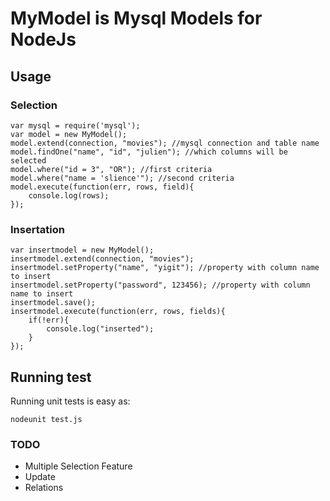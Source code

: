 # MyModel is Mysql Models for NodeJs

## Usage

### Selection
    var mysql = require('mysql');
    var model = new MyModel();    
    model.extend(connection, "movies"); //mysql connection and table name
    model.findOne("name", "id", "julien"); //which columns will be selected
    model.where("id = 3", "OR"); //first criteria
    model.where("name = 'slience'"); //second criteria
    model.execute(function(err, rows, field){
        console.log(rows);
    });

### Insertation

    var insertmodel = new MyModel();
    insertmodel.extend(connection, "movies");
    insertmodel.setProperty("name", "yigit"); //property with column name to insert
    insertmodel.setProperty("password", 123456); //property with column name to insert
    insertmodel.save();
    insertmodel.execute(function(err, rows, fields){
        if(!err){
            console.log("inserted");
        }
    });



## Running test
Running unit tests is easy as:

    nodeunit test.js


### TODO

* Multiple Selection Feature
* Update
* Relations
